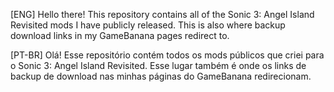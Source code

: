 [ENG] Hello there! This repository contains all of the Sonic 3: Angel Island Revisited mods I have publicly released. This is also where backup download links in my GameBanana pages redirect to.

[PT-BR] Olá! Esse repositório contém todos os mods públicos que criei para o Sonic 3: Angel Island Revisited. Esse lugar também é onde os links de backup de download nas minhas páginas do GameBanana redirecionam.
